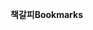 <span data-ttu-id="32b78-101">**책갈피**</span><span class="sxs-lookup"><span data-stu-id="32b78-101">**Bookmarks**</span></span>
